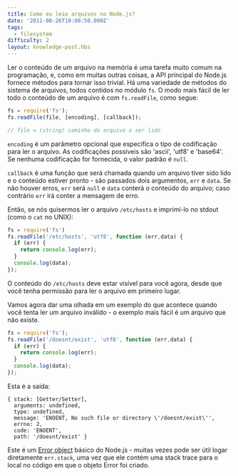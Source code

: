 ```yaml
---
title: Como eu leio arquivos no Node.js?
date: '2011-08-26T10:08:50.000Z'
tags:
  - filesystem
difficulty: 2
layout: knowledge-post.hbs
---
```


Ler o conteúdo de um arquivo na memória é uma tarefa muito comum na programação, e, como em muitas outras coisas, a API principal do Node.js fornece métodos para tornar isso trivial. Há uma variedade de métodos do sistema de arquivos, todos contidos no módulo `fs`. O modo mais fácil de ler todo o conteúdo de um arquivo é com `fs.readFile`, como segue:

```javascript
fs = require('fs');
fs.readFile(file, [encoding], [callback]);

// file = (string) caminho do arquivo a ser lido
```

`encoding` é um parâmetro opcional que especifica o tipo de codificação para ler o arquivo. As codificações possíveis são 'ascii', 'utf8' e 'base64'. Se nenhuma codificação for fornecida, o valor padrão é `null`.

`callback` é uma função que será chamada quando um arquivo tiver sido lido e o conteúdo estiver pronto - são passados dois argumentos, `err` e `data`. Se não houver erros, `err` será `null` e `data` conterá o conteúdo do arquivo; caso contrário `err` irá conter a mensagem de erro.

Então, se nós quisermos ler o arquivo `/etc/hosts` e imprimí-lo no stdout (como o `cat` no UNIX):

```javascript
fs = require('fs')
fs.readFile('/etc/hosts', 'utf8', function (err,data) {
  if (err) {
    return console.log(err);
  }
  console.log(data);
});
```

O conteúdo do `/etc/hosts` deve estar visível para você agora, desde que você tenha permissão para ler o arquivo em primeiro lugar.

Vamos agora dar uma olhada em um exemplo do que acontece quando você tenta ler um arquivo inválido - o exemplo mais fácil é um arquivo que não existe.

```javascript
fs = require('fs');
fs.readFile('/doesnt/exist', 'utf8', function (err,data) {
  if (err) {
    return console.log(err);
  }
  console.log(data);
});
```

Esta é a saída:

```
{ stack: [Getter/Setter],
  arguments: undefined,
  type: undefined,
  message: 'ENOENT, No such file or directory \'/doesnt/exist\'',
  errno: 2,
  code: 'ENOENT',
  path: '/doesnt/exist' }
```

Este é um [Error object](/pt-br/knowledge/errors/what-is-the-error-object/) básico do Node.js - muitas vezes pode ser útil logar diretamente `err.stack`, uma vez que ele contém uma stack trace para o local no código em que o objeto Error foi criado.
